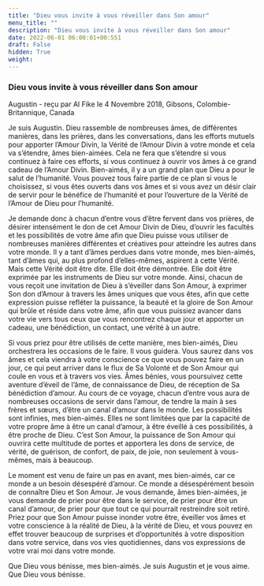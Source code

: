 ```yaml
---
title: "Dieu vous invite à vous réveiller dans Son amour"
menu_title: ""
description: "Dieu vous invite à vous réveiller dans Son amour"
date: 2022-06-01 06:00:01+00:551
draft: False
hidden: True
weight:
---
```

### Dieu vous invite à vous réveiller dans Son amour

Augustin - reçu par Al Fike le 4 Novembre 2018, Gibsons, Colombie-Britannique, Canada

Je suis Augustin. Dieu rassemble de nombreuses âmes, de différentes manières, dans les prières, dans les conversations, dans les efforts mutuels pour apporter l’Amour Divin, la Vérité de l’Amour Divin à votre monde et cela va s’étendre, âmes bien-aimées. Cela ne fera que s’étendre si vous continuez à faire ces efforts, si vous continuez à ouvrir vos âmes à ce grand cadeau de l’Amour Divin. Bien-aimés, il y a un grand plan que Dieu a pour le salut de l’humanité. Vous pouvez tous faire partie de ce plan si vous le choisissez, si vous êtes ouverts dans vos âmes et si vous avez un désir clair de servir pour le bénéfice de l’humanité et pour l’ouverture de la Vérité de l’Amour de Dieu pour l’humanité.

Je demande donc à chacun d’entre vous d’être fervent dans vos prières, de désirer intensément le don de cet Amour Divin de Dieu, d’ouvrir les facultés et les possibilités de votre âme afin que Dieu puisse vous utiliser de nombreuses manières différentes et créatives pour atteindre les autres dans votre monde. Il y a tant d’âmes perdues dans votre monde, mes bien-aimés, tant d’âmes qui, au plus profond d’elles-mêmes, aspirent à cette Vérité. Mais cette Vérité doit être dite. Elle doit être démontrée. Elle doit être exprimée par les instruments de Dieu sur votre monde. Ainsi, chacun de vous reçoit une invitation de Dieu à s’éveiller dans Son Amour, à exprimer Son don d’Amour à travers les âmes uniques que vous êtes, afin que cette expression puisse refléter la puissance, la beauté et la gloire de Son Amour qui brûle et réside dans votre âme, afin que vous puissiez avancer dans votre vie vers tous ceux que vous rencontrez chaque jour et apporter un cadeau, une bénédiction, un contact, une vérité à un autre.

Si vous priez pour être utilisés de cette manière, mes bien-aimés, Dieu orchestrera les occasions de le faire. Il vous guidera. Vous saurez dans vos âmes et cela viendra à votre conscience ce que vous pouvez faire en un jour, ce qui peut arriver dans le flux de Sa Volonté et de Son Amour qui coule en vous et à travers vos vies. Âmes bénies, vous poursuivez cette aventure d’éveil de l’âme, de connaissance de Dieu, de réception de Sa bénédiction d’amour. Au cours de ce voyage, chacun d’entre vous aura de nombreuses occasions de servir dans l’amour, de tendre la main à ses frères et sœurs, d’être un canal d’amour dans le monde. Les possibilités sont infinies, mes bien-aimés. Elles ne sont limitées que par la capacité de votre propre âme à être un canal d’amour, à être éveillé à ces possibilités, à être proche de Dieu. C’est Son Amour, la puissance de Son Amour qui ouvrira cette multitude de portes et apportera les dons de service, de vérité, de guérison, de confort, de paix, de joie, non seulement à vous-mêmes, mais à beaucoup.

Le moment est venu de faire un pas en avant, mes bien-aimés, car ce monde a un besoin désespéré d’amour. Ce monde a désespérément besoin de connaître Dieu et Son Amour. Je vous demande, âmes bien-aimées, je vous demande de prier pour être dans le service, de prier pour être un canal d’amour, de prier pour que tout ce qui pourrait restreindre soit retiré. Priez pour que Son Amour puisse inonder votre être, éveiller vos âmes et votre conscience à la réalité de Dieu, à la vérité de Dieu, et vous pouvez en effet trouver beaucoup de surprises et d’opportunités à votre disposition dans votre service, dans vos vies quotidiennes, dans vos expressions de votre vrai moi dans votre monde.

Que Dieu vous bénisse, mes bien-aimés. Je suis Augustin et je vous aime. Que Dieu vous bénisse.





